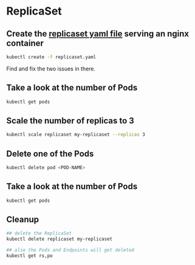 # ReplicaSet

## Create the [replicaset yaml file](./replicaset.yaml) serving an nginx container

```bash
kubectl create -f replicaset.yaml
```

Find and fix the two issues in there.

## Take a look at the number of Pods

```bash
kubectl get pods
```

## Scale the number of replicas to 3

```bash
kubectl scale replicaset my-replicaset --replicas 3
```

## Delete one of the Pods

```bash
kubectl delete pod <POD-NAME>
```

## Take a look at the number of Pods

```bash
kubectl get pods
```

## Cleanup

```bash
## delete the ReplicaSet
kubectl delete replicaset my-replicaset

## also the Pods and Endpoints will get deleted
kubectl get rs,po
```
